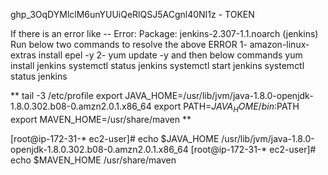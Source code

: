 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 - TOKEN

If there is an error like -- Error: Package: jenkins-2.307-1.1.noarch (jenkins)
Run below two commands to resolve the above ERROR
1- amazon-linux-extras install epel -y
2- yum update -y
and then below commands 
yum install jenkins
systemctl status jenkins
systemctl start jenkins
systemctl status jenkins


** tail -3 /etc/profile
export JAVA_HOME=/usr/lib/jvm/java-1.8.0-openjdk-1.8.0.302.b08-0.amzn2.0.1.x86_64
export PATH=$JAVA_HOME/bin:$PATH
export MAVEN_HOME=/usr/share/maven
**

[root@ip-172-31-* ec2-user]# echo $JAVA_HOME
/usr/lib/jvm/java-1.8.0-openjdk-1.8.0.302.b08-0.amzn2.0.1.x86_64
[root@ip-172-31-* ec2-user]# echo $MAVEN_HOME
/usr/share/maven
